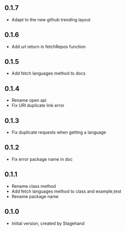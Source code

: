 ## 0.1.7

 - Adapt to the new github trending layout

## 0.1.6

 - Add url return in fetchRepos function

## 0.1.5

 - Add fetch languages method to docs
## 0.1.4

 - Rename open api
 - Fix URI duplicate link error

## 0.1.3

 - Fix duplicate requests when getting a language

## 0.1.2
 - Fix error package name in doc

## 0.1.1

- Rename class method
- Add fetch languages method to class and example,test
- Rename package name

## 0.1.0

- Initial version, created by Stagehand
